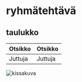 # **ryhmätehtävä**
## taulukko

| Otsikko | Otsikko |
|---------|---------|
| Juttuja | Juttuja |

![kissakuva](https://media.istockphoto.com/id/2040984869/fi/valokuva/big-eyed-naughty-cat-looking-at-the-target-from-behind-the-marble-table.jpg?s=2048x2048&w=is&k=20&c=OtXW3GQmhPIZ47PdYsl9y2nnKDHV1OQXwISz9ZwGEuE=)
